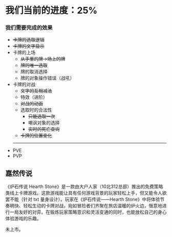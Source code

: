 # 我们当前的进度：25%
### 我们需要完成的效果
+ ~~卡牌的选取逻辑~~
+ ~~卡牌的文字显示~~
+ 卡牌的上场
    + ~~从手里的牌->场上的牌~~
    + ~~牌的唯一选取~~
    + 牌的取消选择
    + 牌的对象操作错误（战吼）
+ 卡牌的对战
    + ~~文字的互相减法~~
    + 特效（进阶）
    + ~~对战的动画~~
    + 选取时的合法性
        - ~~只能选取一次~~
        + 嘲讽对象的选择
        + ~~实时的死亡查询~~
    + ~~卡牌的位置变化~~
    ***
+ PVE
+ PVP
## 嘉然传说

《炉石传说 Hearth Stone》是一款由大户人家（10北312总部）推出的免费策略类线上卡牌游戏。这款游戏能让具有任何游戏背景的玩家轻松上手，但又能令人欲罢不能（针对 txt 量身设计）。玩家在《炉石传说——Hearth Stone》中将体验节奏明快、轻松生动的卡牌对战，宛如冒险者们齐聚在旅店温暖的炉火边，惬意地进行一局友好的对弈。在锻炼玩家策略意识和灵活变通的同时，也能放松自己的身心体验游戏的乐趣。

未上市。

